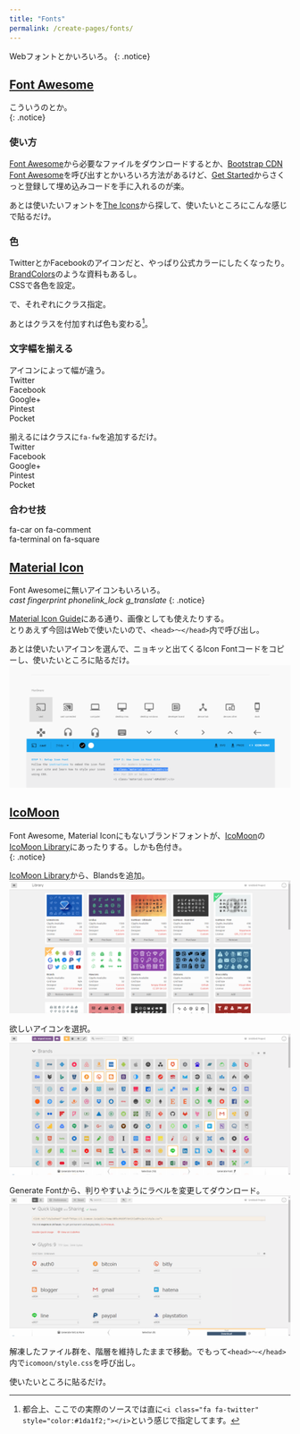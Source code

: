 ```yaml
---
title: "Fonts"
permalink: /create-pages/fonts/
---
```

Webフォントとかいろいろ。
{: .notice}

## [Font Awesome](http://fontawesome.io/)

こういうのとか。  
<i class="fa fa-twitter"></i>
<i class="fa fa-facebook-official"></i>
<i class="fa fa-pinterest"></i>
<i class="fa fa-get-pocket"></i>
{: .notice}

### 使い方

[Font Awesome](http://fontawesome.io/)から必要なファイルをダウンロードするとか、[Bootstrap CDN Font Awesome](https://www.bootstrapcdn.com/fontawesome/)を呼び出すとかいろいろ方法があるけど、[Get Started](http://fontawesome.io/get-started/)からさくっと登録して埋め込みコードを手に入れるのが楽。
<script src="https://gist.github.com/laureltreetop/e8c228e14ccb0ee000be506947bf969e.js"></script>

あとは使いたいフォントを[The Icons](http://fontawesome.io/icons/)から探して、使いたいところにこんな感じで貼るだけ。  
<script src="https://gist.github.com/laureltreetop/0a6ea6e1beacd67032e6306f2248fcff.js"></script>

### 色

TwitterとかFacebookのアイコンだと、やっぱり公式カラーにしたくなったり。[BrandColors](https://brandcolors.net/)のような資料もあるし。  
CSSで各色を設定。
<script src="https://gist.github.com/laureltreetop/3757401d0268c747415fb55c94fa1dad.js"></script>
で、それぞれにクラス指定。
<script src="https://gist.github.com/laureltreetop/5af3aca1371f8467834b0a9d25cfee86.js"></script>

あとはクラスを付加すれば色も変わる[^brand-colors]。  
<i class="fa fa-twitter" style="color:#1da1f2;"></i> 
<i class="fa fa-facebook-official facebook" style="color:#3b5998;"></i> 
<i class="fa fa-google-plus google" style="color:#dd4b39;"></i> 
<i class="fa fa-pinterest pintest" style="color:#bd081c;"></i> 
<i class="fa fa-get-pocket pocket" style="color:#ef4056;"></i>

[^brand-colors]:都合上、ここでの実際のソースでは直に`<i class="fa fa-twitter" style="color:#1da1f2;"></i>`という感じで指定してます。

### 文字幅を揃える

アイコンによって幅が違う。  
<i class="fa fa-twitter" style="color:#1da1f2;"></i> Twitter  
<i class="fa fa-facebook-official facebook" style="color:#3b5998;"></i> Facebook  
<i class="fa fa-google-plus google" style="color:#dd4b39;"></i> Google+  
<i class="fa fa-pinterest pintest" style="color:#bd081c;"></i> Pintest  
<i class="fa fa-get-pocket pocket" style="color:#ef4056;"></i> Pocket  

揃えるにはクラスに`fa-fw`を追加するだけ。  
<i class="fa fa-fw fa-twitter" style="color:#1da1f2;"></i> Twitter  
<i class="fa fa-fw fa-facebook-official facebook" style="color:#3b5998;"></i> Facebook  
<i class="fa fa-fw fa-google-plus google" style="color:#dd4b39;"></i> Google+  
<i class="fa fa-fw fa-pinterest pintest" style="color:#bd081c;"></i> Pintest  
<i class="fa fa-fw fa-get-pocket pocket" style="color:#ef4056;"></i> Pocket  

### 合わせ技

<span class="fa-stack fa-lg">
  <i class="fa fa-comment-o fa-stack-2x"></i>
  <i class="fa fa-car fa-stack-1x"></i>
</span>
fa-car on fa-comment<br>

<span class="fa-stack fa-lg">
  <i class="fa fa-square fa-stack-2x"></i>
  <i class="fa fa-refresh fa-spin fa-stack-1x fa-inverse"></i>
</span>
fa-terminal on fa-square<br>

<script src="https://gist.github.com/laureltreetop/97e0a548f23b1c0d60c3e0a51d9348e8.js"></script>

## [Material Icon](https://material.io/icons/)

Font Awesomeに無いアイコンもいろいろ。  
<i class="material-icons">cast</i>
<i class="material-icons purple500">fingerprint</i>
<i class="material-icons">phonelink_lock</i>
<i class="material-icons">g_translate</i>
{: .notice}

[Material Icon Guide](http://google.github.io/material-design-icons/)にある通り、画像としても使えたりする。  
とりあえず今回はWebで使いたいので、`<head>～</head>`内で呼び出し。
<script src="https://gist.github.com/laureltreetop/b4526e7bc9b02bf97d01985de2c5af09.js"></script>

あとは使いたいアイコンを選んで、ニョキッと出てくるIcon Fontコードをコピーし、使いたいところに貼るだけ。
[![Material Icon Select](/assets/images/material-icon-select.png)](/assets/images/material-icon-select.png)

<script src="https://gist.github.com/laureltreetop/d22e06acc4b3df3f276fbfd3fe96685d.js"></script>

## [IcoMoon](https://icomoon.io/)

Font Awesome, Material Iconにもないブランドフォントが、[IcoMoon](https://icomoon.io/)の[IcoMoon Library](https://icomoon.io/app/#/select/library)にあったりする。しかも色付き。  
<span class="icon-hatena"></span>
<span class="icon-line"></span>
<span class="icon-auth0"></span>
<span class="icon-playstation"></span>
{: .notice}

[IcoMoon Library](https://icomoon.io/app/#/select/library)から、Blandsを追加。
[![IcoMoon Library](/assets/images/icomoon-library.png)](/assets/images/icomoon-library.png)

欲しいアイコンを選択。
[![IcoMoon Brands Select](/assets/images/icomoon-brands-select.png)](/assets/images/icomoon-brands-select.png)

Generate Fontから、判りやすいようにラベルを変更してダウンロード。
[![IcoMoon label](/assets/images/icomoon-set-icon-label.png)](/assets/images/icomoon-set-icon-label.png)

解凍したファイル群を、階層を維持したままで移動。でもって`<head>～</head>`内で`icomoon/style.css`を呼び出し。
<script src="https://gist.github.com/laureltreetop/65876d3d2cab91fa8d90fe0bceed4426.js"></script>

使いたいところに貼るだけ。
<script src="https://gist.github.com/laureltreetop/83b59e657e93eeb0ee48ecb3b69bad94.js"></script>